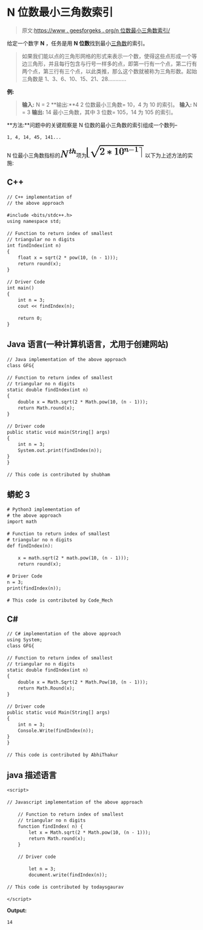 # N 位数最小三角数索引

> 原文:[https://www . geesforgeks . org/n 位数最小三角数索引/](https://www.geeksforgeeks.org/index-of-smallest-triangular-number-with-n-digits/)

给定一个数字 **N** ，任务是用 **N 位数**找到最小[三角数](https://www.geeksforgeeks.org/triangular-numbers/)的索引。

> 如果我们能以点的三角形网格的形式来表示一个数，使得这些点形成一个等边三角形，并且每行包含与行号一样多的点，即第一行有一个点，第二行有两个点，第三行有三个点，以此类推，那么这个数就被称为三角形数。起始三角数是 1、3、6、10、15、21、28…………

**例:**

> **输入:** N = 2
> **输出:**4
> 2 位数最小三角数= 10，4 为 10 的索引。
> **输入:** N = 3
> **输出:** 14
> 最小三角数，其中
> 3 位数= 105，14 为 105 的索引。

**方法:**问题中的关键观察是 N 位数的最小三角数的索引组成一个数列–

```
1, 4, 14, 45, 141...
```

N 位最小三角数指标的![N^{th}   ](img/d830b315c594458832f39c51636e64dc.png "Rendered by QuickLaTeX.com")项为![\lfloor \sqrt{2*10^{n-1} \rceil}   ](img/4118b6a3a405439b8a780e0343e5e7fd.png "Rendered by QuickLaTeX.com")
以下为上述方法的实施:

## C++

```
// C++ implementation of
// the above approach

#include <bits/stdc++.h>
using namespace std;

// Function to return index of smallest
// triangular no n digits
int findIndex(int n)
{
    float x = sqrt(2 * pow(10, (n - 1)));
    return round(x);
}

// Driver Code
int main()
{
    int n = 3;
    cout << findIndex(n);

    return 0;
}
```

## Java 语言(一种计算机语言，尤用于创建网站)

```
// Java implementation of the above approach
class GFG{

// Function to return index of smallest
// triangular no n digits
static double findIndex(int n)
{
    double x = Math.sqrt(2 * Math.pow(10, (n - 1)));
    return Math.round(x);
}

// Driver code
public static void main(String[] args)
{
    int n = 3;
    System.out.print(findIndex(n));
}
}

// This code is contributed by shubham
```

## 蟒蛇 3

```
# Python3 implementation of
# the above approach
import math

# Function to return index of smallest
# triangular no n digits
def findIndex(n):

    x = math.sqrt(2 * math.pow(10, (n - 1)));
    return round(x);

# Driver Code
n = 3;
print(findIndex(n));

# This code is contributed by Code_Mech
```

## C#

```
// C# implementation of the above approach
using System;
class GFG{

// Function to return index of smallest
// triangular no n digits
static double findIndex(int n)
{
    double x = Math.Sqrt(2 * Math.Pow(10, (n - 1)));
    return Math.Round(x);
}

// Driver code
public static void Main(String[] args)
{
    int n = 3;
    Console.Write(findIndex(n));
}
}

// This code is contributed by AbhiThakur
```

## java 描述语言

```
<script>

// Javascript implementation of the above approach

    // Function to return index of smallest
    // triangular no n digits
    function findIndex( n) {
        let x = Math.sqrt(2 * Math.pow(10, (n - 1)));
        return Math.round(x);
    }

    // Driver code

        let n = 3;
        document.write(findIndex(n));

// This code is contributed by todaysgaurav

</script>
```

**Output:** 

```
14
```